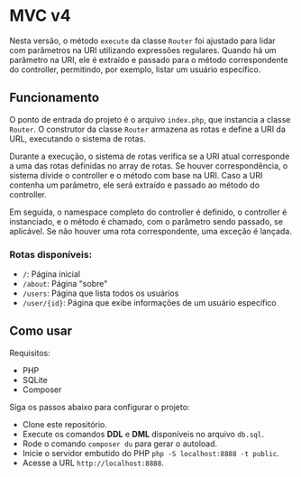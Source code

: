 # MVC v4

Nesta versão, o método `execute` da classe `Router` foi ajustado para lidar com
parâmetros na URI utilizando expressões regulares. Quando há um parâmetro na
URI, ele é extraído e passado para o método correspondente do controller,
permitindo, por exemplo, listar um usuário específico.

## Funcionamento

O ponto de entrada do projeto é o arquivo `index.php`, que instancia a classe
`Router`. O construtor da classe `Router` armazena as rotas e define a URI da
URL, executando o sistema de rotas.

Durante a execução, o sistema de rotas verifica se a URI atual corresponde a
uma das rotas definidas no array de rotas. Se houver correspondência, o sistema
divide o controller e o método com base na URI. Caso a URI contenha um parâmetro,
ele será extraído e passado ao método do controller.

Em seguida, o namespace completo do controller é definido, o controller é
instanciado, e o método é chamado, com o parâmetro sendo passado, se aplicável.
Se não houver uma rota correspondente, uma exceção é lançada.

### Rotas disponíveis:
- `/`:          Página inicial
- `/about`:     Página "sobre"
- `/users`:     Página que lista todos os usuários
- `/user/{id}`: Página que exibe informações de um usuário específico

## Como usar

Requisitos:
- PHP
- SQLite
- Composer

Siga os passos abaixo para configurar o projeto:
- Clone este repositório.
- Execute os comandos **DDL** e **DML** disponíveis no arquivo `db.sql`.
- Rode o comando `composer du` para gerar o autoload.
- Inicie o servidor embutido do PHP `php -S localhost:8888 -t public`.
- Acesse a URL `http://localhost:8888`.